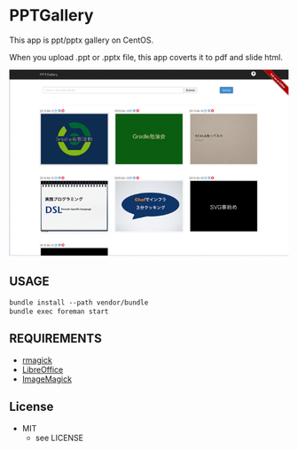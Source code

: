 PPTGallery
==========

This app is ppt/pptx gallery on CentOS.

When you upload .ppt or .pptx file, this app coverts it to pdf and slide html.

![](https://raw.githubusercontent.com/kaakaa/pptgallery/master/sample.gif)

USAGE
-----

```
bundle install --path vendor/bundle
bundle exec foreman start
```


REQUIREMENTS
------------

* [rmagick](https://github.com/rmagick/rmagick "rmagick")
* [LibreOffice](http://www.libreoffice.org/ "LibreOffice") 
* [ImageMagick](http://www.imagemagick.org/script/index.php "ImageMagick")

License
-------

* MIT
  * see LICENSE

